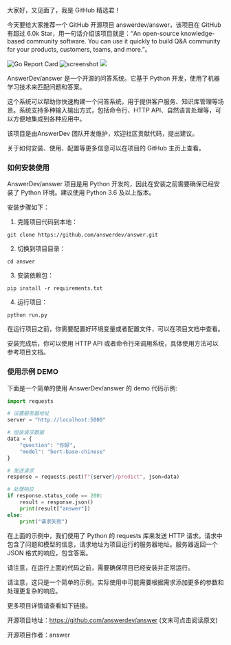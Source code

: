 
大家好，又见面了，我是 GitHub 精选君！

今天要给大家推荐一个 GitHub 开源项目 answerdev/answer，该项目在 GitHub 有超过 6.0k Star，用一句话介绍该项目就是：“An open-source knowledge-based community software. You can use it quickly to build Q&A community for your products, customers, teams, and more.”。

![Go Report Card](https://goreportcard.com/badge/github.com/answerdev/answer)
![screenshot](docs/img/screenshot.png)
![](https://raw.githubusercontent.com/answerdev/answer/master/docs/img/logo.svg)

AnswerDev/answer 是一个开源的问答系统。它基于 Python 开发，使用了机器学习技术来匹配问题和答案。

这个系统可以帮助你快速构建一个问答系统，用于提供客户服务、知识库管理等场景。系统支持多种输入输出方式，包括命令行、HTTP API、自然语言处理等，可以方便地集成到各种应用中。

该项目是由AnswerDev 团队开发维护，欢迎社区贡献代码，提出建议。

关于如何安装、使用、配置等更多信息可以在项目的 GitHub 主页上查看。



### 如何安装使用

AnswerDev/answer 项目是用 Python 开发的，因此在安装之前需要确保已经安装了 Python 环境。建议使用 Python 3.6 及以上版本。

安装步骤如下：

1. 克隆项目代码到本地：
```
git clone https://github.com/answerdev/answer.git
```

2. 切换到项目目录：
```
cd answer
```

3. 安装依赖包：
```
pip install -r requirements.txt
```

4. 运行项目：
```
python run.py
```

在运行项目之前，你需要配置好环境变量或者配置文件，可以在项目文档中查看。

安装完成后，你可以使用 HTTP API 或者命令行来调用系统，具体使用方法可以参考项目文档。


### 使用示例 DEMO

下面是一个简单的使用 AnswerDev/answer 的 demo 代码示例:

```python
import requests

# 设置服务器地址
server = "http://localhost:5000"

# 组装请求数据
data = {
    "question": "你好",
    "model": "bert-base-chinese"
}

# 发送请求
response = requests.post(f"{server}/predict", json=data)

# 处理响应
if response.status_code == 200:
    result = response.json()
    print(result["answer"])
else:
    print("请求失败")
```

在上面的示例中，我们使用了 Python 的 requests 库来发送 HTTP 请求。请求中包含了问题和模型的信息，请求地址为项目运行的服务器地址。服务器返回一个 JSON 格式的响应，包含答案。

请注意，在运行上面的代码之前，需要确保项目已经安装并正常运行。

请注意，这只是一个简单的示例，实际使用中可能需要根据需求添加更多的参数和处理更复杂的响应。


更多项目详情请查看如下链接。

开源项目地址：https://github.com/answerdev/answer  (文末可点击阅读原文)

开源项目作者：answer

